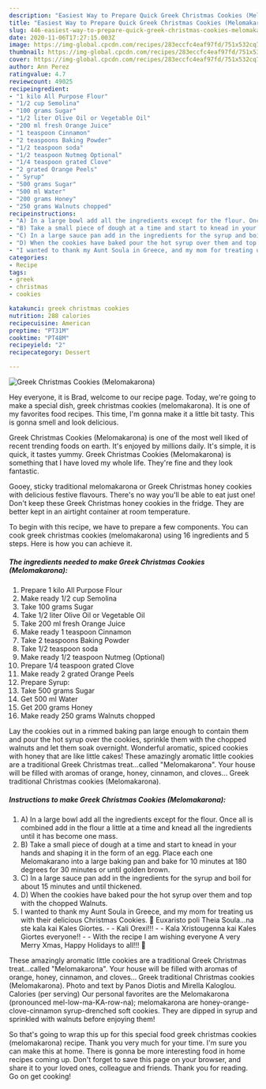 ```yaml
---
description: "Easiest Way to Prepare Quick Greek Christmas Cookies (Melomakarona)"
title: "Easiest Way to Prepare Quick Greek Christmas Cookies (Melomakarona)"
slug: 446-easiest-way-to-prepare-quick-greek-christmas-cookies-melomakarona
date: 2020-11-06T17:27:15.003Z
image: https://img-global.cpcdn.com/recipes/283eccfc4eaf97fd/751x532cq70/greek-christmas-cookies-melomakarona-recipe-main-photo.jpg
thumbnail: https://img-global.cpcdn.com/recipes/283eccfc4eaf97fd/751x532cq70/greek-christmas-cookies-melomakarona-recipe-main-photo.jpg
cover: https://img-global.cpcdn.com/recipes/283eccfc4eaf97fd/751x532cq70/greek-christmas-cookies-melomakarona-recipe-main-photo.jpg
author: Ann Perez
ratingvalue: 4.7
reviewcount: 49025
recipeingredient:
- "1 kilo All Purpose Flour"
- "1/2 cup Semolina"
- "100 grams Sugar"
- "1/2 liter Olive Oil or Vegetable Oil"
- "200 ml fresh Orange Juice"
- "1 teaspoon Cinnamon"
- "2 teaspoons Baking Powder"
- "1/2 teaspoon soda"
- "1/2 teaspoon Nutmeg Optional"
- "1/4 teaspoon grated Clove"
- "2 grated Orange Peels"
- " Syrup"
- "500 grams Sugar"
- "500 ml Water"
- "200 grams Honey"
- "250 grams Walnuts chopped"
recipeinstructions:
- "A) In a large bowl add all the ingredients except for the flour. Once all is combined add in the flour a little at a time and knead all the ingredients until it has become one mass."
- "B) Take a small piece of dough at a time and start to knead in your hands and shaping it in the form of an egg. Place each one Melomakarano into a large baking pan and bake for 10 minutes at 180 degrees for 30 minutes or until golden brown."
- "C) In a large sauce pan add in the ingredients for the syrup and boil for about 15 minutes and until thickened."
- "D) When the cookies have baked pour the hot syrup over them and top with the chopped Walnuts."
- "I wanted to thank my Aunt Soula in Greece, and my mom for treating us with their delicious Christmas Cookies. 🙂 Euxaristo poli Theia Soula…na ste kala kai Kales Giortes.  Kali Orexi!!!   Kala Xristougenna kai Kales Giortes everyone!!  With the recipe I am wishing everyone A very Merry Xmas, Happy Holidays to all!!! 🙂"
categories:
- Recipe
tags:
- greek
- christmas
- cookies

katakunci: greek christmas cookies 
nutrition: 288 calories
recipecuisine: American
preptime: "PT31M"
cooktime: "PT48M"
recipeyield: "2"
recipecategory: Dessert

---
```



![Greek Christmas Cookies (Melomakarona)](https://img-global.cpcdn.com/recipes/283eccfc4eaf97fd/751x532cq70/greek-christmas-cookies-melomakarona-recipe-main-photo.jpg)

Hey everyone, it is Brad, welcome to our recipe page. Today, we're going to make a special dish, greek christmas cookies (melomakarona). It is one of my favorites food recipes. This time, I'm gonna make it a little bit tasty. This is gonna smell and look delicious.

Greek Christmas Cookies (Melomakarona) is one of the most well liked of recent trending foods on earth. It's enjoyed by millions daily. It's simple, it is quick, it tastes yummy. Greek Christmas Cookies (Melomakarona) is something that I have loved my whole life. They're fine and they look fantastic.

Gooey, sticky traditional melomakarona or Greek Christmas honey cookies with delicious festive flavours. There&#39;s no way you&#39;ll be able to eat just one! Don&#39;t keep these Greek Christmas honey cookies in the fridge. They are better kept in an airtight container at room temperature.


To begin with this recipe, we have to prepare a few components. You can cook greek christmas cookies (melomakarona) using 16 ingredients and 5 steps. Here is how you can achieve it.

<!--inarticleads1-->

##### The ingredients needed to make Greek Christmas Cookies (Melomakarona):

1. Prepare 1 kilo All Purpose Flour
1. Make ready 1/2 cup Semolina
1. Take 100 grams Sugar
1. Take 1/2 liter Olive Oil or Vegetable Oil
1. Take 200 ml fresh Orange Juice
1. Make ready 1 teaspoon Cinnamon
1. Take 2 teaspoons Baking Powder
1. Take 1/2 teaspoon soda
1. Make ready 1/2 teaspoon Nutmeg (Optional)
1. Prepare 1/4 teaspoon grated Clove
1. Make ready 2 grated Orange Peels
1. Prepare  Syrup:
1. Take 500 grams Sugar
1. Get 500 ml Water
1. Get 200 grams Honey
1. Make ready 250 grams Walnuts chopped


Lay the cookies out in a rimmed baking pan large enough to contain them and pour the hot syrup over the cookies, sprinkle them with the chopped walnuts and let them soak overnight. Wonderful aromatic, spiced cookies with honey that are like little cakes! These amazingly aromatic little cookies are a traditional Greek Christmas treat…called &#34;Melomakarona&#34;. Your house will be filled with aromas of orange, honey, cinnamon, and cloves… Greek traditional Christmas cookies (Melomakarona). 

<!--inarticleads2-->

##### Instructions to make Greek Christmas Cookies (Melomakarona):

1. A) In a large bowl add all the ingredients except for the flour. Once all is combined add in the flour a little at a time and knead all the ingredients until it has become one mass.
1. B) Take a small piece of dough at a time and start to knead in your hands and shaping it in the form of an egg. Place each one Melomakarano into a large baking pan and bake for 10 minutes at 180 degrees for 30 minutes or until golden brown.
1. C) In a large sauce pan add in the ingredients for the syrup and boil for about 15 minutes and until thickened.
1. D) When the cookies have baked pour the hot syrup over them and top with the chopped Walnuts.
1. I wanted to thank my Aunt Soula in Greece, and my mom for treating us with their delicious Christmas Cookies. 🙂 Euxaristo poli Theia Soula…na ste kala kai Kales Giortes. -  - Kali Orexi!!!  -  - Kala Xristougenna kai Kales Giortes everyone!! -  - With the recipe I am wishing everyone A very Merry Xmas, Happy Holidays to all!!! 🙂


These amazingly aromatic little cookies are a traditional Greek Christmas treat…called &#34;Melomakarona&#34;. Your house will be filled with aromas of orange, honey, cinnamon, and cloves… Greek traditional Christmas cookies (Melomakarona). Photo and text by Panos Diotis and Mirella Kaloglou. Calories (per serving) Our personal favorites are the Melomakarona (pronounced mel-low-ma-KA-row-na); melomakarona are honey-orange-clove-cinnamon syrup-drenched soft cookies. They are dipped in syrup and sprinkled with walnuts before enjoying them! 

So that's going to wrap this up for this special food greek christmas cookies (melomakarona) recipe. Thank you very much for your time. I'm sure you can make this at home. There is gonna be more interesting food in home recipes coming up. Don't forget to save this page on your browser, and share it to your loved ones, colleague and friends. Thank you for reading. Go on get cooking!
